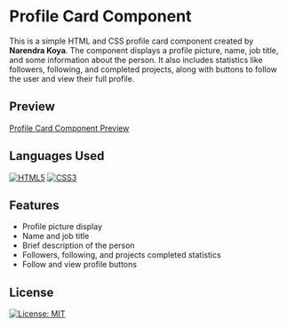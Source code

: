 # Profile Card Component

This is a simple HTML and CSS profile card component created by **Narendra Koya**. The component displays a profile picture, name, job title, and some information about the person. It also includes statistics like followers, following, and completed projects, along with buttons to follow the user and view their full profile.

## Preview

[Profile Card Component Preview](https://narendrakoya999.github.io/Profile-Card-Component/)

## Languages Used
[![HTML5](https://img.shields.io/badge/HTML5-orange?style=for-the-badge&logo=html5)](https://www.w3.org/TR/html52/)
[![CSS3](https://img.shields.io/badge/CSS3-blue?style=for-the-badge&logo=css3)](https://www.w3.org/TR/css-2022/)

## Features

- Profile picture display
- Name and job title
- Brief description of the person
- Followers, following, and projects completed statistics
- Follow and view profile buttons

## License
[![License: MIT](https://img.shields.io/badge/License-MIT-blue.svg?style=for-the-badge)](https://opensource.org/licenses/MIT)

